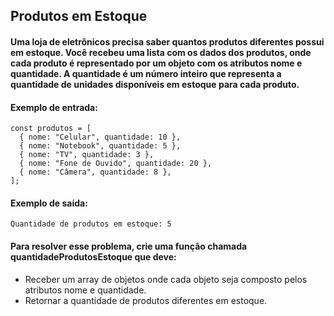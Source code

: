 ## Produtos em Estoque
#### Uma loja de eletrônicos precisa saber quantos produtos diferentes possui em estoque. Você recebeu uma lista com os dados dos produtos, onde cada produto é representado por um objeto com os atributos nome e quantidade. A quantidade é um número inteiro que representa a quantidade de unidades disponíveis em estoque para cada produto.

#### Exemplo de entrada:
```
const produtos = [
  { nome: "Celular", quantidade: 10 },
  { nome: "Notebook", quantidade: 5 },
  { nome: "TV", quantidade: 3 },
  { nome: "Fone de Ouvido", quantidade: 20 },
  { nome: "Câmera", quantidade: 8 },
];
```

#### Exemplo de saída:
```
Quantidade de produtos em estoque: 5
```
#### Para resolver esse problema, crie uma função chamada quantidadeProdutosEstoque que deve:

- Receber um array de objetos onde cada objeto seja composto pelos atributos nome e quantidade.
- Retornar a quantidade de produtos diferentes em estoque.